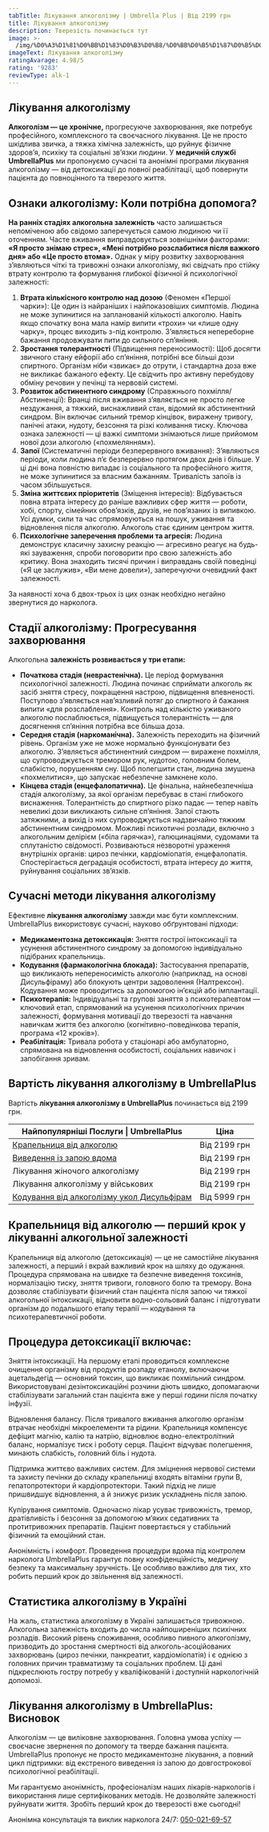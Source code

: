 ```yaml
---
tabTitle: Лікування алкоголізму | Umbrella Plus | Від 2199 грн
title: Лікування алкоголізму
description: Тверезість починається тут
image: >-
  /img/%D0%A3%D1%81%D0%BB%D1%83%D0%B3%D0%B8/%D0%BB%D0%B5%D1%87%D0%B5%D0%BD%D0%B8%D0%B5%20%D0%B0%D0%BB%D0%BA%D0%BE%D0%B3%D0%BE%D0%BB%D0%B8%D0%B7%D0%BC%D0%B0.jpg
imageText: Лікування алкоголізму
ratingAvarage: 4.98/5
rating: '9283'
reviewType: alk-1
---
```


## Лікування алкоголізму

**Алкоголізм — це хронічне,** прогресуюче захворювання, яке потребує професійного, комплексного та своєчасного лікування. Це не просто шкідлива звичка, а тяжка хімічна залежність, що руйнує фізичне здоров’я, психіку та соціальні зв’язки людини. У **медичній службі UmbrellaPlus** ми пропонуємо сучасні та анонімні програми лікування алкоголізму — від детоксикації до повної реабілітації, щоб повернути пацієнта до повноцінного та тверезого життя.

## Ознаки алкоголізму: Коли потрібна допомога?

**На ранніх стадіях алкогольна залежність** часто залишається непоміченою або свідомо заперечується самою людиною чи її оточенням. Часте вживання виправдовується зовнішніми факторами: **«Я просто знімаю стрес», «Мені потрібно розслабитися після важкого дня» або «Це просто втома».** Однак у міру розвитку захворювання з’являються чіткі та тривожні ознаки алкоголізму, які свідчать про стійку втрату контролю та формування глибокої фізичної й психологічної залежності:

1. **Втрата кількісного контролю над дозою** (Феномен «Першої чарки»): Це один із найраніших і найпоказовіших симптомів. Людина не може зупинитися на запланованій кількості алкоголю. Навіть якщо спочатку вона мала намір випити «трохи» чи «лише одну чарку», процес виходить з-під контролю. З’являється непереборне бажання продовжувати пити до сильного сп’яніння.
2. **Зростання толерантності** (Підвищення переносимості): Щоб досягти звичного стану ейфорії або сп’яніння, потрібні все більші дози спиртного. Організм ніби «звикає» до отрути, і стандартна доза вже не викликає бажаного ефекту. Це свідчить про активну перебудову обміну речовин у печінці та нервовій системі.
3. **Розвиток абстинентного синдрому** (Справжнього похмілля/Абстиненції): Вранці після вживання з’являється не просто легке нездужання, а тяжкий, виснажливий стан, відомий як абстинентний синдром. Він включає сильний тремор кінцівок, виражену тривогу, панічні атаки, нудоту, безсоння та різкі коливання тиску. Ключова ознака залежності — ці важкі симптоми знімаються лише прийомом нової дози алкоголю («похмелянням»).
4. **Запої** (Систематичні періоди безперервного вживання): З’являються періоди, коли людина п’є безперервно протягом двох днів і більше. У ці дні вона повністю випадає із соціального та професійного життя, не може зупинитися за власним бажанням. Тривалість запоїв із часом збільшується.
5. **Зміна життєвих пріоритетів** (Зміщення інтересів): Відбувається повна втрата інтересу до раніше важливих сфер життя — роботи, хобі, спорту, сімейних обов’язків, друзів, не пов’язаних із випивкою. Усі думки, сили та час спрямовуються на пошук, уживання та відновлення після алкоголю. Алкоголь стає єдиним центром життя.
6. **Психологічне заперечення проблеми та агресія:** Людина демонструє класичну захисну реакцію — агресивно реагує на будь-які зауваження, спроби поговорити про свою залежність або критику. Вона знаходить тисячі причин і виправдань своїй поведінці («Я це заслужив», «Ви мене довели»), заперечуючи очевидний факт залежності.

За наявності хоча б двох-трьох із цих ознак необхідно негайно звернутися до нарколога.

## Стадії алкоголізму: Прогресування захворювання

Алкогольна **залежність розвивається у три етапи:**

* **Початкова стадія (неврастенічна).** Це період формування психологічної залежності. Людина починає сприймати алкоголь як засіб зняття стресу, покращення настрою, підвищення впевненості. Поступово з’являється нав’язливий потяг до спиртного й бажання випити «для розслаблення». Контроль над кількістю уживаного алкоголю послаблюється, підвищується толерантність — для досягнення сп’яніння потрібна все більша доза.
* **Середня стадія (наркоманічна).** Залежність переходить на фізичний рівень. Організм уже не може нормально функціонувати без алкоголю. З’являється абстинентний синдром — виражене похмілля, що супроводжується тремором рук, нудотою, головним болем, слабкістю, порушенням сну. Щоб полегшити стан, людина змушена «похмелитися», що запускає небезпечне замкнене коло.
* **Кінцева стадія (енцефалопатична).** Це фінальна, найнебезпечніша стадія алкоголізму, за якої організм перебуває в стані глибокого виснаження. Толерантність до спиртного різко падає — тепер навіть невеликі дози викликають сильне сп’яніння. Запої стають затяжними, а вихід із них супроводжується надзвичайно тяжким абстинентним синдромом. Можливі психотичні розлади, включно з алкогольним делірієм («біла гарячка»), галюцинаціями, судомами та сплутаністю свідомості. Розвиваються незворотні ураження внутрішніх органів: цироз печінки, кардіоміопатія, енцефалопатія. Спостерігається деградація особистості, втрата інтересу до життя, руйнування соціальних зв’язків.

## Сучасні методи лікування алкоголізму

Ефективне **лікування алкоголізму** завжди має бути комплексним. UmbrellaPlus використовує сучасні, науково обґрунтовані підходи:

* **Медикаментозна детоксикація:** Зняття гострої інтоксикації та усунення абстинентного синдрому за допомогою індивідуально підібраних крапельниць.
* **Кодування (фармакологічна блокада):** Застосування препаратів, що викликають непереносимість алкоголю (наприклад, на основі Дисульфіраму) або блокують центри задоволення (Налтрексон). Кодування може проводитись за допомогою ін’єкцій або імплантації.
* **Психотерапія:** Індивідуальні та групові заняття з психотерапевтом — ключовий етап, спрямований на усунення психологічних причин залежності, формування мотивації до тверезості та навчання навичкам життя без алкоголю (когнітивно-поведінкова терапія, програма «12 кроків»).
* **Реабілітація:** Тривала робота у стаціонарі або амбулаторно, спрямована на відновлення особистості, соціальних навичок і запобігання зривам.

## Вартість лікування алкоголізму в UmbrellaPlus

Вартість **лікування алкоголізму в UmbrellaPlus** починається від 2199 грн.

| Найпопулярніші Послуги \| UmbrellaPlus                                                          | Ціна         |
| ----------------------------------------------------------------------------------------------- | ------------ |
| [Крапельниця від алкоголю](kapelnica-ot-alkogolia-UmbrellaPlus-ua)                              | Від 2199 грн |
| [Виведення із запою вдома](Vivod-iz-zapoia-na-domy-UmbrellaPlus-ua)                             | Від 2199 грн |
| Лікування жіночого алкоголізму                                                                  | Від 2199 грн |
| Лікування алкоголізму у військових                                                              | Від 2199 грн |
| [Кодування від алкоголізму укол Дисульфірам](kodirovka-ot-alkogolia-disulfiram-umbrellaplus-ua) | Від 5999 грн |

## Крапельниця від алкоголю — перший крок у лікуванні алкогольної залежності

Крапельниця від алкоголю (детоксикація) — це не самостійне лікування залежності, а перший і вкрай важливий крок на шляху до одужання. Процедура спрямована на швидке та безпечне виведення токсинів, нормалізацію тиску, зняття тривоги, головного болю та тремору. Вона дозволяє стабілізувати фізичний стан пацієнта після запою чи тяжкої алкогольної інтоксикації, відновити водно-сольовий баланс і підготувати організм до подальшого етапу терапії — кодування та психотерапевтичної роботи.

## Процедура детоксикації включає:

Зняття інтоксикації. На першому етапі проводиться комплексне очищення організму від продуктів розпаду етанолу, включаючи ацетальдегід — основний токсин, що викликає похмільний синдром. Використовувані дезінтоксикаційні розчини діють швидко, допомагаючи стабілізувати загальний стан пацієнта вже у перші години після початку інфузії.

Відновлення балансу. Після тривалого вживання алкоголю організм втрачає необхідні мікроелементи та рідини. Крапельниця компенсує дефіцит магнію, калію та натрію, відновлює водно-електролітний баланс, нормалізує тиск і роботу серця. Пацієнт відчуває полегшення, минають слабкість, головний біль і нудота.

Підтримка життєво важливих систем. Для зміцнення нервової системи та захисту печінки до складу крапельниці входять вітаміни групи B, гепатопротектори й кардіопротектори. Такий підхід не лише пришвидшує відновлення, а й знижує ризик ускладнень після запою.

Купірування симптомів. Одночасно лікар усуває тривожність, тремор, дратівливість і безсоння за допомогою м’яких седативних та протитривожних препаратів. Пацієнт повертається у стабільний фізичний та емоційний стан.

Анонімність і комфорт. Проведення процедури вдома під контролем нарколога UmbrellaPlus гарантує повну конфіденційність, медичну безпеку та максимальну зручність. Це особливо важливо для тих, хто робить перший крок до звільнення від залежності.

## Статистика алкоголізму в Україні

На жаль, статистика алкоголізму в Україні залишається тривожною. Алкогольна залежність входить до числа найпоширеніших психічних розладів. Високий рівень споживання, особливо пивного алкоголізму, призводить до зростання смертності від алкоголь-асоційованих захворювань (цироз печінки, панкреатит, кардіоміопатія) і є однією з головних причин травматизму та соціальних проблем. Ці дані підкреслюють гостру потребу у кваліфікованій і доступній наркологічній допомозі.

## Лікування алкоголізму в UmbrellaPlus: Висновок

Алкоголізм — це виліковне захворювання. Головна умова успіху — своєчасне звернення по допомогу та тверде бажання пацієнта. UmbrellaPlus пропонує не просто медикаментозне лікування, а повний цикл підтримки: від екстреного виведення із запою до довгострокової психологічної реабілітації.

Ми гарантуємо анонімність, професіоналізм наших лікарів-наркологів і використання лише сертифікованих методів. Не дозволяйте залежності руйнувати життя. Зробіть перший крок до тверезості вже сьогодні!

Анонімна консультація та виклик нарколога 24/7: [050-021-69-57](tel:0500216957)
